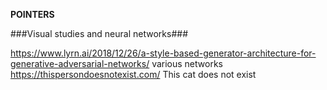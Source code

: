 **POINTERS**


###Visual studies and neural networks###  

https://www.lyrn.ai/2018/12/26/a-style-based-generator-architecture-for-generative-adversarial-networks/
various networks
https://thispersondoesnotexist.com/
This cat does not exist
